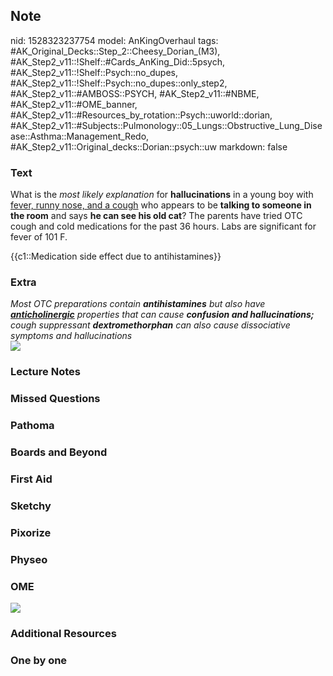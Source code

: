 ## Note
nid: 1528323237754
model: AnKingOverhaul
tags: #AK_Original_Decks::Step_2::Cheesy_Dorian_(M3), #AK_Step2_v11::!Shelf::#Cards_AnKing_Did::5psych, #AK_Step2_v11::!Shelf::Psych::no_dupes, #AK_Step2_v11::!Shelf::Psych::no_dupes::only_step2, #AK_Step2_v11::#AMBOSS::PSYCH, #AK_Step2_v11::#NBME, #AK_Step2_v11::#OME_banner, #AK_Step2_v11::#Resources_by_rotation::Psych::uworld::dorian, #AK_Step2_v11::#Subjects::Pulmonology::05_Lungs::Obstructive_Lung_Disease::Asthma::Management_Redo, #AK_Step2_v11::Original_decks::Dorian::psych::uw
markdown: false

### Text
What is the <i>most likely explanation</i> for
<b>hallucinations</b> in a young boy with <u>fever, runny nose, and
a cough</u> who appears to be <b>talking to someone in the room</b>
and says <b>he can see his old cat</b>? The parents have tried OTC
cough and cold medications for the past 36 hours. Labs are
significant for fever of 101 F.
<div>
  {{c1::Medication side effect due to antihistamines}}
</div>

### Extra
<div>
  <i>Most OTC preparations contain <b>antihistamines</b> but also
  have <b><u>anticholinergic</u></b> properties that can cause
  <b>confusion and hallucinations;</b></i> <i>cough suppressant
  <b>dextromethorphan</b> can also cause dissociative symptoms and
  hallucinations</i>
</div><img src="paste-271738285851211.jpg">

### Lecture Notes


### Missed Questions


### Pathoma


### Boards and Beyond


### First Aid


### Sketchy


### Pixorize


### Physeo


### OME
<div class="ome-widget">
  <a href="https://onlinemeded.org?ref=anki"><img src=
  "_OME_AnkiFlashcards_General_3.png"></a>
</div>

### Additional Resources


### One by one

